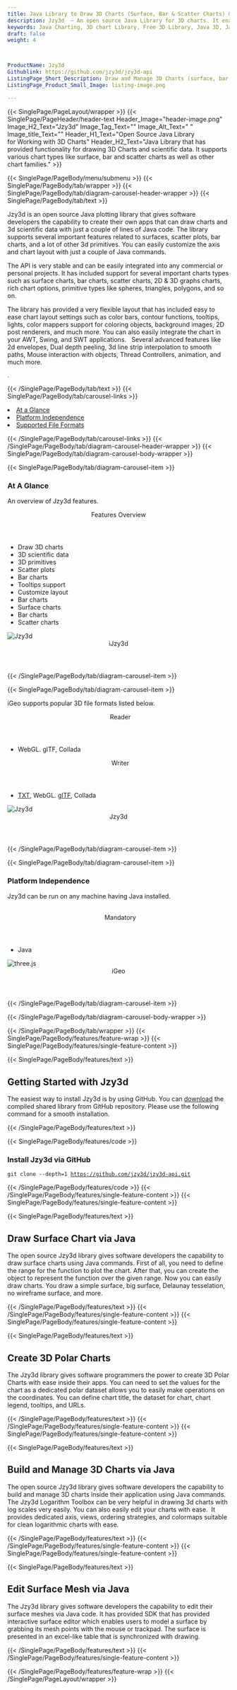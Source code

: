 ```yaml
---
title: Java Library to Draw 3D Charts (Surface, Bar & Scatter Charts) & Scientific Data
description: Jzy3d  – An open source Java Library for 3D charts. It enables developers to Draw and Manage 3D Charts (surface, bar and scatter charts) & 3D Scientific Data.
keywords: Java Charting, 3D chart Library, Free 3D Library, Java 3D, Java 3D library, read 3D charts, write 3D Files, convert 3D Files, Open Source 3D library, Render 3D files, Open Source Java Library, render 3D WebGL, Java surface charts, bar charts support, add scatter charts, draw 3D Scientific Data
draft: false
weight: 4



ProductName: Jzy3d
Githublink: https://github.com/jzy3d/jzy3d-api
ListingPage_Short_Description: Draw and Manage 3D Charts (surface, bar and scatter charts) & 3D Scientific Data using Java code.
ListingPage_Product_Small_Image: listing-image.png 

---
```


{{< SinglePage/PageLayout/wrapper >}}
{{< SinglePage/PageHeader/header-text
Header_Image="header-image.png"
Image_H2_Text="Jzy3d"
Image_Tag_Text=""
Image_Alt_Text=" "
Image_title_Text=""
Header_H1_Text="Open Source Java Library for Working with 3D Charts"
Header_H2_Text="Java Library that has provided functionality for drawing 3D Charts and scientific data. It supports various chart types like surface, bar and scatter charts as well as other chart families." >}}

{{< SinglePage/PageBody/menu/submenu >}}
{{< SinglePage/PageBody/tab/wrapper >}}
{{< SinglePage/PageBody/tab/diagram-carousel-header-wrapper >}}
{{< SinglePage/PageBody/tab/text >}}



<p>Jzy3d is an open source Java plotting library that gives software developers the capability to create their own apps that can draw charts and 3d scientific data with just a couple of lines of Java code. The library supports several important features related to surfaces, scatter plots, bar charts, and a lot of other 3d primitives. You can easily customize the axis and chart layout with just a couple of Java commands.</p>
<p>The API is very stable and can be easily integrated into any commercial or personal projects. It has included support for several important charts types such as surface charts, bar charts, scatter charts, 2D & 3D graphs charts, rich chart options, primitive types like spheres, triangles, polygons, and so on.</p>
<p>The library has provided a very flexible layout that has included easy to ease chart layout settings such as color bars, contour functions, tooltips, lights, color mappers support for coloring objects, background images, 2D post renderers, and much more. You can also easily integrate the chart in your AWT, Swing, and SWT applications.   Several advanced features like 2d envelopes, Dual depth peeling, 3d line strip interpolation to smooth paths, Mouse interaction with objects, Thread Controllers, animation, and much more.</p>
<p><span style="font-size: 12.16px;">.</span></p>

{{< /SinglePage/PageBody/tab/text >}}
{{< SinglePage/PageBody/tab/carousel-links >}}

<li data-target="#diagramcarousel" data-slide-to="0"><a href="#">At a Glance</a></li>
<li data-target="#diagramcarousel" data-slide-to="2"><a href="#">Platform Independence</a></li>
<li data-target="#diagramcarousel" data-slide-to="1"><a class="activetab" href="#">Supported File Formats</a></li>


{{< /SinglePage/PageBody/tab/carousel-links >}}
{{< /SinglePage/PageBody/tab/diagram-carousel-header-wrapper >}}
{{< SinglePage/PageBody/tab/diagram-carousel-body-wrapper >}}

{{< SinglePage/PageBody/tab/diagram-carousel-item >}}
<h3>At A Glance</h3>
<p>An overview of Jzy3d features.</p>
<div class="diagram1 d1-poi">
<div class="d1-row">
<div class="d1-col d1-right"><header>Features Overview</header>
<ul>
<li>Draw 3D charts</li>
<li>3D scientific data</li>
<li>3D primitives</li>
<li>Scatter plots</li>
<li>Bar charts</li>
<li>Tooltips support</li>
<li>Customize layout</li>
<li>Bar charts</li>
<li>Surface charts</li>
<li>Bar charts</li>
<li>Scatter charts </li>
</ul>
</div>
</div>
<div class="d1-logo"><img class="bg-lite" src='listing-image.png' alt="Jzy3d"><header>iJzy3d</header><footer><small></small></footer></div>
<!--/logo--></div>
<!--/diagram1-->
{{< /SinglePage/PageBody/tab/diagram-carousel-item >}}

{{< SinglePage/PageBody/tab/diagram-carousel-item >}}
<p>iGeo supports popular 3D file formats listed below.</p>
<div class="diagram1 d2  d1-poi">
<div class="d1-row">
<div class="d1-col d1-left"><header><i class="fa fa-arrows-v "> </i> Reader</header>
<ul>
<li>WebGL. glTF, Collada</li>
</ul>
</div>
<!--/left-->
<div class="d1-col d1-right"><header><i class="fa  fa-long-arrow-down"> </i> Writer</header>
<ul>
<li><a href="https://wiki.fileformat.com/word-processing/txt/">TXT</a>, WebGL. <a href="https://docs.fileformat.com/3d/gltf/">glTF</a>, Collada</li>
</ul>
</div>
<!--/right--></div>
<!--/row-->
<div class="d1-logo"><img class="bg-lite" src='listing-image.png' alt="Jzy3d"><header>Jzy3d</header><footer><small></small></footer></div>
<!--/logo--></div>
<!--/diagram2-->
{{< /SinglePage/PageBody/tab/diagram-carousel-item >}}

{{< SinglePage/PageBody/tab/diagram-carousel-item >}}
<h3>Platform Independence</h3>
<p>Jzy3d can be run on any machine having Java installed.</p>
<div class="diagram1 d1-poi">
<div class="d1-row">
<div class="d1-col d1-left"> </div>
<div class="d1-col d1-right"><header><i class="fa fa-cubes"> </i> Mandatory</header>
<ul>
<li>Java</li>
</ul>
</div>
<!--/left
<div class="d1-col d1-right">&nbsp;</div> --> <!--/right--></div>
<!--/row-->
<div class="d1-logo"><img class="bg-lite" src='listing-image.png' alt="three.js"><header>iGeo</header><footer><small></small></footer></div>
<!--/logo--></div>
<!--/diagram2 -->
{{< /SinglePage/PageBody/tab/diagram-carousel-item >}}

{{< /SinglePage/PageBody/tab/diagram-carousel-body-wrapper >}}

{{< /SinglePage/PageBody/tab/wrapper >}}
{{< SinglePage/PageBody/features/feature-wrap >}}
{{< SinglePage/PageBody/features/single-feature-content >}}

{{< SinglePage/PageBody/features/text >}}
<h2 class="h2title">Getting Started with Jzy3d</h2>
<p>The easiest way to install Jzy3d is by using GitHub. You can <a href="https://github.com/jzy3d/jzy3d-api/archive/master.zip">download</a> the compiled shared library from GitHub repository. Please use the following command for a smooth installation. </p>
{{< /SinglePage/PageBody/features/text >}}

{{< SinglePage/PageBody/features/code >}}
<h3><strong>Install Jzy3d via GitHub</strong></h3>
<pre><code class="html">git clone --depth=1 <a href="https://github.com/jzy3d/jzy3d-api.git">https://github.com/jzy3d/jzy3d-api.git</a> </code></pre>

{{< /SinglePage/PageBody/features/code >}}
{{< /SinglePage/PageBody/features/single-feature-content >}}
{{< SinglePage/PageBody/features/single-feature-content >}}

{{< SinglePage/PageBody/features/text >}}
<h2 class="h2title">Draw Surface Chart via Java</h2>
<p>The open source Jzy3d library gives software developers the capability to draw surface charts using Java commands. First of all, you need to define the range for the function to plot the chart. After that, you can create the object to represent the function over the given range. Now you can easily draw charts. You draw a simple surface, big surface, Delaunay tesselation, no wireframe surface, and more.</p>

{{< /SinglePage/PageBody/features/text >}}
{{< /SinglePage/PageBody/features/single-feature-content >}}
{{< SinglePage/PageBody/features/single-feature-content >}}

{{< SinglePage/PageBody/features/text >}}
<h2 class="h2title">Create 3D Polar Charts</h2>
<p>The Jzy3d library gives software programmers the power to create 3D Polar Charts with ease inside their apps. You can need to set the values for the chart as a dedicated polar dataset allows you to easily make operations on the coordinates. You can define chart title, the dataset for chart, chart legend, tooltips, and URLs.</p>

{{< /SinglePage/PageBody/features/text >}}
{{< /SinglePage/PageBody/features/single-feature-content >}}
{{< SinglePage/PageBody/features/single-feature-content >}}

{{< SinglePage/PageBody/features/text >}}
<h2 class="h2title">Build and Manage 3D Charts via Java</h2>
<p>The open source Jzy3d library gives software developers the capability to build and manage 3D charts inside their application using Java commands. The Jzy3d Logarithm Toolbox can be very helpful in drawing 3d charts with log scales very easily. You can also easily edit your charts with ease.  It provides dedicated axis, views, ordering strategies, and colormaps suitable for clean logarithmic charts with ease.</p>

{{< /SinglePage/PageBody/features/text >}}
{{< /SinglePage/PageBody/features/single-feature-content >}}
{{< SinglePage/PageBody/features/single-feature-content >}}

{{< SinglePage/PageBody/features/text >}}
<h2 class="h2title">Edit Surface Mesh via Java</h2>
<p>The Jzy3d library gives software developers the capability to edit their surface meshes via Java code. It has provided SDK that has provided interactive surface editor which enables users to model a surface by grabbing its mesh points with the mouse or trackpad. The surface is presented in an excel-like table that is synchronized with drawing.</p>

{{< /SinglePage/PageBody/features/text >}}
{{< /SinglePage/PageBody/features/single-feature-content >}}

{{< /SinglePage/PageBody/features/feature-wrap >}}
{{< /SinglePage/PageLayout/wrapper >}}